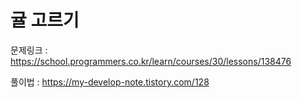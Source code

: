 # 귤 고르기

문제링크 : https://school.programmers.co.kr/learn/courses/30/lessons/138476

풀이법 : https://my-develop-note.tistory.com/128

